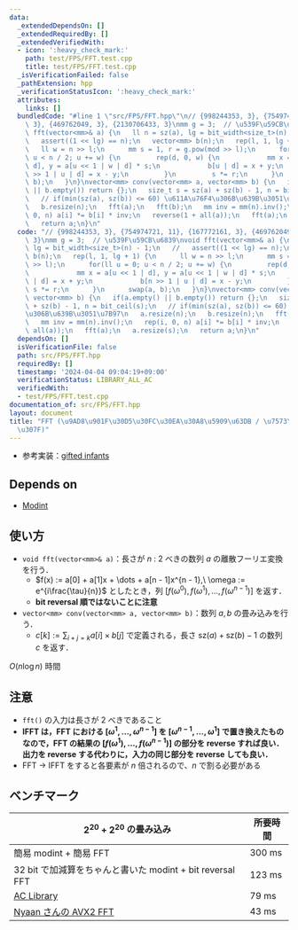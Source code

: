 ```yaml
---
data:
  _extendedDependsOn: []
  _extendedRequiredBy: []
  _extendedVerifiedWith:
  - icon: ':heavy_check_mark:'
    path: test/FPS/FFT.test.cpp
    title: test/FPS/FFT.test.cpp
  _isVerificationFailed: false
  _pathExtension: hpp
  _verificationStatusIcon: ':heavy_check_mark:'
  attributes:
    links: []
  bundledCode: "#line 1 \"src/FPS/FFT.hpp\"\n// {998244353, 3}, {754974721, 11}, {167772161,\
    \ 3}, {469762049, 3}, {2130706433, 3}\nmm g = 3;  // \u539F\u59CB\u6839\nvoid\
    \ fft(vector<mm>& a) {\n   ll n = sz(a), lg = bit_width<size_t>(n) - 1;\n   //\
    \   assert((1 << lg) == n);\n   vector<mm> b(n);\n   rep(l, 1, lg + 1) {\n   \
    \   ll w = n >> l;\n      mm s = 1, r = g.pow(mod >> l);\n      for(ll u = 0;\
    \ u < n / 2; u += w) {\n         rep(d, 0, w) {\n            mm x = a[u << 1 |\
    \ d], y = a[u << 1 | w | d] * s;\n            b[u | d] = x + y;\n            b[n\
    \ >> 1 | u | d] = x - y;\n         }\n         s *= r;\n      }\n      swap(a,\
    \ b);\n   }\n}\nvector<mm> conv(vector<mm> a, vector<mm> b) {\n   if(a.empty()\
    \ || b.empty()) return {};\n   size_t s = sz(a) + sz(b) - 1, n = bit_ceil(s);\n\
    \   // if(min(sz(a), sz(b)) <= 60) \u611A\u76F4\u306B\u639B\u3051\u7B97\n   a.resize(n);\n\
    \   b.resize(n);\n   fft(a);\n   fft(b);\n   mm inv = mm(n).inv();\n   rep(i,\
    \ 0, n) a[i] *= b[i] * inv;\n   reverse(1 + all(a));\n   fft(a);\n   a.resize(s);\n\
    \   return a;\n}\n"
  code: "// {998244353, 3}, {754974721, 11}, {167772161, 3}, {469762049, 3}, {2130706433,\
    \ 3}\nmm g = 3;  // \u539F\u59CB\u6839\nvoid fft(vector<mm>& a) {\n   ll n = sz(a),\
    \ lg = bit_width<size_t>(n) - 1;\n   //   assert((1 << lg) == n);\n   vector<mm>\
    \ b(n);\n   rep(l, 1, lg + 1) {\n      ll w = n >> l;\n      mm s = 1, r = g.pow(mod\
    \ >> l);\n      for(ll u = 0; u < n / 2; u += w) {\n         rep(d, 0, w) {\n\
    \            mm x = a[u << 1 | d], y = a[u << 1 | w | d] * s;\n            b[u\
    \ | d] = x + y;\n            b[n >> 1 | u | d] = x - y;\n         }\n        \
    \ s *= r;\n      }\n      swap(a, b);\n   }\n}\nvector<mm> conv(vector<mm> a,\
    \ vector<mm> b) {\n   if(a.empty() || b.empty()) return {};\n   size_t s = sz(a)\
    \ + sz(b) - 1, n = bit_ceil(s);\n   // if(min(sz(a), sz(b)) <= 60) \u611A\u76F4\
    \u306B\u639B\u3051\u7B97\n   a.resize(n);\n   b.resize(n);\n   fft(a);\n   fft(b);\n\
    \   mm inv = mm(n).inv();\n   rep(i, 0, n) a[i] *= b[i] * inv;\n   reverse(1 +\
    \ all(a));\n   fft(a);\n   a.resize(s);\n   return a;\n}\n"
  dependsOn: []
  isVerificationFile: false
  path: src/FPS/FFT.hpp
  requiredBy: []
  timestamp: '2024-04-04 09:04:19+09:00'
  verificationStatus: LIBRARY_ALL_AC
  verifiedWith:
  - test/FPS/FFT.test.cpp
documentation_of: src/FPS/FFT.hpp
layout: document
title: "FFT (\u9AD8\u901F\u30D5\u30FC\u30EA\u30A8\u5909\u63DB / \u7573\u307F\u8FBC\
  \u307F)"
---
```

- 参考実装：[gifted infants](https://yosupo.hatenablog.com/entry/2019/07/02/122433)

## Depends on

- [Modint](../modint/modint.hpp)

## 使い方

- `void fft(vector<mm>& a)`：長さが $n$ : $2$ べきの数列 $a$ の離散フーリエ変換を行う．
    - $f(x) := a[0] + a[1]x + \dots + a[n - 1]x^{n - 1},\ \omega := e^{i\frac{\tau}{n}}$ としたとき，列 $[f(\omega^0), f(\omega^1), \dots, f(\omega^{n-1})]$ を返す．
    - **bit reversal 順ではないことに注意**
- `vector<mm> conv(vector<mm> a, vector<mm> b)`：数列 $a, b$ の畳み込みを行う．
    - $c[k] := \sum_{i + j = k}a[i] \times b[j]$ で定義される，長さ $\text{sz}(a) + \text{sz}(b) - 1$ の数列 $c$ を返す．

$O(n \log n)$ 時間

## 注意

- `fft()` の入力は長さが 2 べきであること
- **IFFT は，FFT における $[\omega^1, \dots, \omega^{n-1}]$ を $[\omega^{n-1}, \dots, \omega^{1}]$ で置き換えたものなので，FFT の結果の $[f(\omega^1), \dots, f(\omega^{n-1})]$ の部分を reverse すれば良い．出力を reverse する代わりに，入力の同じ部分を reverse しても良い．**
- FFT → IFFT をすると各要素が $n$ 倍されるので、$n$ で割る必要がある

## ベンチマーク

| $2^{20} + 2^{20}$ の畳み込み | 所要時間 |
| --- | --- |
| 簡易 modint + 簡易 FFT | 300 ms |
| 32 bit で加減算をちゃんと書いた modint + bit reversal FFT | 123 ms |
| [AC Library](https://github.com/atcoder/ac-library/blob/d8ca7f26686f6c78d15d13ca438ea866526e87fb/atcoder/convolution.hpp) | 79 ms |
| [Nyaan さんの AVX2 FFT](https://nyaannyaan.github.io/library/verify/verify-yosupo-ntt/yosupo-convolution-ntt-avx2.test.cpp) | 43 ms |
